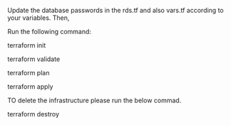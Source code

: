 
Update the database passwords in the rds.tf and also vars.tf according to your variables.
Then,

Run the following command:

terraform init

terraform validate

terraform plan

terraform apply





TO delete the infrastructure please run the below commad.

terraform destroy
